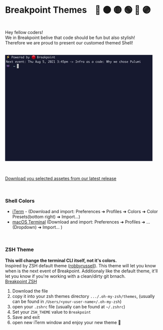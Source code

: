 # Breakpoint Themes &nbsp;&nbsp; 🔴 🟠 🟡 🟢 🔵 🟣 

<br>
Hey fellow coders! <br>
We in Breakpoint belive that code should be fun but also stylish! <br>
Therefore we are proud to present our customed themed Shell!
<br><br>

![alt text][shell_gif]

[shell_gif]: /Resources/Breakpoint.gif ""

<br>

[Download you selected assetes from our latest release](https://github.com/RoeelCohen/Breakpoint-themes/releases/latest)

<br>

### Shell Colors
- [iTerm](/Shell/Breakpoint.itermcolors) - (Download and import: Preferences ➜ Profiles ➜ Colors ➜ Color Presets(bottom right) ➜ Import...)
- [macOS Terminal](Shell/Breakpoint.terminal) (Download and import: Preferences ➜ Profiles ➜ ... (Dropdown) ➜ Import... )

<br>

### ZSH Theme
**This will change the terminal CLI itself, not it's colors.**
<br>
Inspired by ZSH default theme ([robbyrussell](https://github.com/ohmyzsh/ohmyzsh/blob/master/themes/robbyrussell.zsh-theme)).
This theme will let you know when is the next event of Breakpoint. Additionaly like the default theme, it'll let you know if you're working with a clean/dirty git brnach.
<br>
[Breakpoint ZSH](/Shell/Breakpoint.zsh-theme)
<br>
1. Download the file
2. copy it into your zsh themes directory `.../.oh-my-zsh/themes`, (usually can be found in `/Users/<your-user-name>/.oh-my-zsh`)
3. open your `.zshrc` file (usually can be found at `~/.zshrc`)
4. Set your `ZSH_THEME` value to `Breakpoint`
5. Save and exit
6. open new iTerm window and enjoy your new theme 🚀
